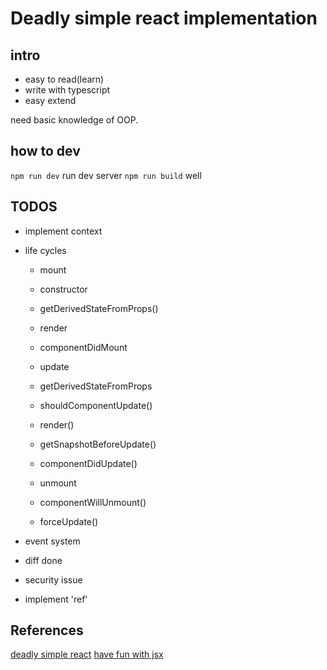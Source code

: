 Deadly simple react implementation
===

intro
----

- easy to read(learn)
- write with typescript
- easy extend

need basic knowledge of OOP.

how to dev
----

`npm run dev` run dev server
`npm run build` well

TODOS
---

- implement context

- life cycles
  - mount
  - constructor
  - getDerivedStateFromProps()
  - render
  - componentDidMount
  
  - update
  - getDerivedStateFromProps
  - shouldComponentUpdate()
  - render()
  - getSnapshotBeforeUpdate()
  - componentDidUpdate()

  - unmount
  - componentWillUnmount()

  - forceUpdate()

- event system
- diff done
- security issue
- implement 'ref'

References
----

[deadly simple react](https://hackernoon.com/build-your-own-react-48edb8ed350d)
[have fun with jsx](https://babeljs.io/repl#?babili=false&browsers=&build=&builtIns=false&spec=false&loose=false&debug=false&forceAllTransforms=false&shippedProposals=false&circleciRepo=&evaluate=false&fileSize=false&timeTravel=false&sourceType=module&lineWrap=true&presets=react%2Cstage-2&prettier=false&targets=&version=6.26.0&envVersion=)